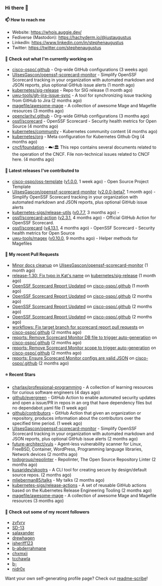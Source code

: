 ### Hi there 👋

#### 📫 How to reach me

- Website: https://whois.auggie.dev/
- Fediverse (Mastodon): https://hachyderm.io/@justaugustus
- LinkedIn: https://www.linkedin.com/in/stephenaugustus
- Twitter: https://twitter.com/stephenaugustus

#### 👷 Check out what I'm currently working on

- [cisco-ospo/.github](https://github.com/cisco-ospo/.github) - Org-wide GitHub configurations (3 weeks ago)
- [UlisesGascon/openssf-scorecard-monitor](https://github.com/UlisesGascon/openssf-scorecard-monitor) - Simplify OpenSSF Scorecard tracking in your organization with automated markdown and JSON reports, plus optional GitHub issue alerts (1 month ago)
- [kubernetes/sig-release](https://github.com/kubernetes/sig-release) - Repo for SIG release (1 month ago)
- [uwu-tools/gh-jira-issue-sync](https://github.com/uwu-tools/gh-jira-issue-sync) - A tool for synchronizing issue tracking from GitHub to Jira (2 months ago)
- [magefile/awesome-mage](https://github.com/magefile/awesome-mage) - A collection of awesome Mage and Magefile resources (3 months ago)
- [openclarity/.github](https://github.com/openclarity/.github) - Org-wide GitHub configurations (3 months ago)
- [ossf/scorecard](https://github.com/ossf/scorecard) - OpenSSF Scorecard - Security health metrics for Open Source (4 months ago)
- [kubernetes/community](https://github.com/kubernetes/community) - Kubernetes community content (4 months ago)
- [kubernetes/org](https://github.com/kubernetes/org) - Meta configuration for Kubernetes Github Org (4 months ago)
- [cncf/foundation](https://github.com/cncf/foundation) - ☁️♮🏛 This repo contains several documents related to the operation of the CNCF. File non-technical issues related to CNCF here. (4 months ago)

#### 🔭 Latest releases I've contributed to

- [cisco-ospo/oss-template](https://github.com/cisco-ospo/oss-template) ([v1.0.0](https://github.com/cisco-ospo/oss-template/releases/tag/v1.0.0), 1 week ago) - Open Source Project Template
- [UlisesGascon/openssf-scorecard-monitor](https://github.com/UlisesGascon/openssf-scorecard-monitor) ([v2.0.0-beta7](https://github.com/UlisesGascon/openssf-scorecard-monitor/releases/tag/v2.0.0-beta7), 1 month ago) - Simplify OpenSSF Scorecard tracking in your organization with automated markdown and JSON reports, plus optional GitHub issue alerts
- [kubernetes-sigs/release-utils](https://github.com/kubernetes-sigs/release-utils) ([v0.7.7](https://github.com/kubernetes-sigs/release-utils/releases/tag/v0.7.7), 3 months ago) - 
- [ossf/scorecard-action](https://github.com/ossf/scorecard-action) ([v2.3.1](https://github.com/ossf/scorecard-action/releases/tag/v2.3.1), 4 months ago) - Official GitHub Action for OpenSSF Scorecard.
- [ossf/scorecard](https://github.com/ossf/scorecard) ([v4.13.1](https://github.com/ossf/scorecard/releases/tag/v4.13.1), 4 months ago) - OpenSSF Scorecard - Security health metrics for Open Source
- [uwu-tools/magex](https://github.com/uwu-tools/magex) ([v0.10.0](https://github.com/uwu-tools/magex/releases/tag/v0.10.0), 9 months ago) - Helper methods for Magefiles

#### 🔨 My recent Pull Requests

- [Minor docs cleanup](https://github.com/UlisesGascon/openssf-scorecard-monitor/pull/72) on [UlisesGascon/openssf-scorecard-monitor](https://github.com/UlisesGascon/openssf-scorecard-monitor) (1 month ago)
- [release-1.30: Fix typo in Kat&#39;s name](https://github.com/kubernetes/sig-release/pull/2406) on [kubernetes/sig-release](https://github.com/kubernetes/sig-release) (1 month ago)
- [OpenSSF Scorecard Report Updated](https://github.com/cisco-ospo/.github/pull/53) on [cisco-ospo/.github](https://github.com/cisco-ospo/.github) (1 month ago)
- [OpenSSF Scorecard Report Updated](https://github.com/cisco-ospo/.github/pull/47) on [cisco-ospo/.github](https://github.com/cisco-ospo/.github) (2 months ago)
- [OpenSSF Scorecard Report Updated](https://github.com/cisco-ospo/.github/pull/45) on [cisco-ospo/.github](https://github.com/cisco-ospo/.github) (2 months ago)
- [OpenSSF Scorecard Report Updated](https://github.com/cisco-ospo/.github/pull/40) on [cisco-ospo/.github](https://github.com/cisco-ospo/.github) (2 months ago)
- [workflows: Fix target branch for scorecard report pull requests](https://github.com/cisco-ospo/.github/pull/39) on [cisco-ospo/.github](https://github.com/cisco-ospo/.github) (2 months ago)
- [reports: Remove Scorecard Monitor DB file to trigger auto-generation](https://github.com/cisco-ospo/.github/pull/38) on [cisco-ospo/.github](https://github.com/cisco-ospo/.github) (2 months ago)
- [reports: Remove Scorecard Monitor scope to trigger auto-generation](https://github.com/cisco-ospo/.github/pull/37) on [cisco-ospo/.github](https://github.com/cisco-ospo/.github) (2 months ago)
- [reports: Ensure Scorecard Monitor configs are valid JSON](https://github.com/cisco-ospo/.github/pull/36) on [cisco-ospo/.github](https://github.com/cisco-ospo/.github) (2 months ago)

#### ⭐ Recent Stars

- [charlax/professional-programming](https://github.com/charlax/professional-programming) - A collection of learning resources for curious software engineers (4 days ago)
- [github/evergreen](https://github.com/github/evergreen) - GitHub Action to enable automated security updates and open a issue/PR in repos in an org that have dependency files but no dependabot.yaml file (1 week ago)
- [github/contributors](https://github.com/github/contributors) - GitHub Action that given an organization or repository, produces information about the contributors over the specified time period. (1 week ago)
- [UlisesGascon/openssf-scorecard-monitor](https://github.com/UlisesGascon/openssf-scorecard-monitor) - Simplify OpenSSF Scorecard tracking in your organization with automated markdown and JSON reports, plus optional GitHub issue alerts (2 months ago)
- [future-architect/vuls](https://github.com/future-architect/vuls) - Agent-less vulnerability scanner for Linux, FreeBSD, Container, WordPress, Programming language libraries, Network devices (2 months ago)
- [todogroup/repolinter](https://github.com/todogroup/repolinter) - Repolinter, The Open Source Repository Linter (2 months ago)
- [kusaridev/skootrs](https://github.com/kusaridev/skootrs) - A CLI tool for creating secure by design/default source repos. (2 months ago)
- [mlieberman85/talks](https://github.com/mlieberman85/talks) - My talks (2 months ago)
- [kubernetes-sigs/release-actions](https://github.com/kubernetes-sigs/release-actions) - A set of reusable GitHub actions based on the Kubernetes Release Engineering Tooling (2 months ago)
- [magefile/awesome-mage](https://github.com/magefile/awesome-mage) - A collection of awesome Mage and Magefile resources (3 months ago)

#### 👯 Check out some of my recent followers

- [zvfvrv](https://github.com/zvfvrv)
- [SD-13](https://github.com/SD-13)
- [salaxander](https://github.com/salaxander)
- [drewhagen](https://github.com/drewhagen)
- [isheriff123](https://github.com/isheriff123)
- [b-abderrahmane](https://github.com/b-abderrahmane)
- [chxmxii](https://github.com/chxmxii)
- [tcchawla](https://github.com/tcchawla)
- [b-](https://github.com/b-)
- [nidr0x](https://github.com/nidr0x)

Want your own self-generating profile page? Check out [readme-scribe](https://github.com/muesli/readme-scribe)!

